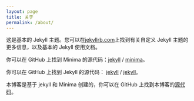 ```yaml
---
layout: page
title: 关于
permalink: /about/
---
```


这是基本的 Jekyll 主题。您可以在[jekyllrb.com](https://jekyllrb.com/)上找到有关自定义 Jekyll 主题的更多信息，以及基本的 Jekyll 使用文档。

你可以在 GitHub 上找到 Minima 的源代码：[jekyll][jekyll-organization] /
[minima](https://github.com/jekyll/minima)。

你可以在 GitHub 上找到 Jekyll 的源代码：
[jekyll][jekyll-organization] /
[jekyll](https://github.com/jekyll/jekyll)。


[jekyll-organization]: https://github.com/jekyll

本博客是基于 jekyll 和 Minima 创建的，你可以在 GitHub 上找到本博客的[源代码](https://github.com/zhaotong2027/zhaotong2027.GitHub.io)。

